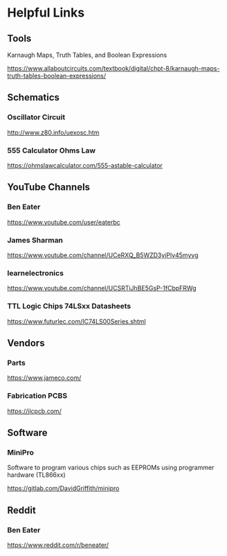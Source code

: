 # Helpful Links

## Tools

Karnaugh Maps, Truth Tables, and Boolean Expressions

https://www.allaboutcircuits.com/textbook/digital/chpt-8/karnaugh-maps-truth-tables-boolean-expressions/

## Schematics

### Oscillator Circuit
http://www.z80.info/uexosc.htm

### 555 Calculator Ohms Law
https://ohmslawcalculator.com/555-astable-calculator

## YouTube Channels

### Ben Eater
https://www.youtube.com/user/eaterbc

### James Sharman
https://www.youtube.com/channel/UCeRXQ_B5WZD3yjPly45myvg

### learnelectronics
https://www.youtube.com/channel/UCSRTiJhBE5GsP-1fCbpFRWg

### TTL Logic Chips 74LSxx Datasheets
https://www.futurlec.com/IC74LS00Series.shtml

## Vendors
### Parts

https://www.jameco.com/ 

### Fabrication PCBS
https://jlcpcb.com/

## Software

### MiniPro
Software to program various chips such as EEPROMs using programmer hardware (TL866xx)

https://gitlab.com/DavidGriffith/minipro


## Reddit

### Ben Eater
https://www.reddit.com/r/beneater/